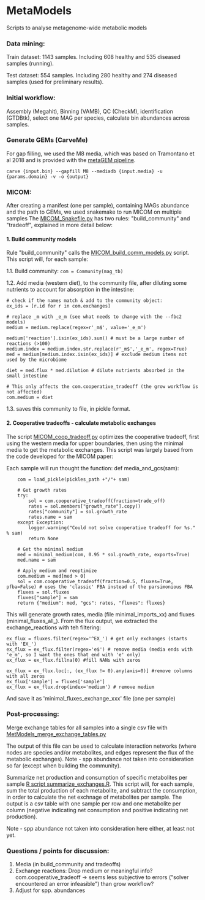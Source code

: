 # MetaModels
Scripts to analyse metagenome-wide metabolic models


### Data mining:
Train dataset: 1143 samples. Including 608 healthy and 535 diseased samples (running).

Test dataset: 554 samples. Including 280 healthy and 274 diseased samples (used for preliminary results).

### Initial workflow:
Assembly (Megahit), Binning (VAMB), QC (CheckM), identification (GTDBtk), select one MAG per species, calculate bin abundances across samples.


### Generate GEMs (CarveMe)
For gap filling, we used the M8 media, which was based on Tramontano et al 2018 and is provided with the [metaGEM pipeline](https://github.com/franciscozorrilla/metaGEM).

`carve {input.bin} --gapfill M8 --mediadb {input.media} -u {params.domain} -v -o {output}`


### MICOM:

After creating a manifest (one per sample), containing MAGs abundance and the path to GEMs, we used snakemake to run MICOM on multiple samples
The [MICOM_Snakefile.py](https://github.com/vrmarcelino/MetaModels/tree/main/Snakemake/5_MICOM) has two rules: "build_community" and "tradeoff", explained in more detail below:

#### 1. Build community models

Rule "build_community" calls the [MICOM_build_comm_models.py](https://github.com/vrmarcelino/MetaModels/blob/main/MICOM_build_comm_models.py) script. This script will, for each sample:

1.1. Build community:
`com = Community(mag_tb)`

1.2. Add media (western diet), to the community file, after diluting some nutrients to account for absorption in the intestine:

```
# check if the names match & add to the community object:
ex_ids = [r.id for r in com.exchanges]

# replace _m with _e_m (see what needs to change with the --fbc2 models)
medium = medium.replace(regex=r'_m$', value='_e_m')

medium['reaction'].isin(ex_ids).sum() # must be a large number of reactions (>100)
medium.index = medium.index.str.replace(r'_m$','_e_m', regex=True)
med = medium[medium.index.isin(ex_ids)] # exclude medium items not used by the microbiome

diet = med.flux * med.dilution # dilute nutrients absorbed in the small intestine

# This only affects the com.cooperative_tradeoff (the grow workflow is not affected)
com.medium = diet
```

1.3. saves this community to file, in pickle format.


#### 2. Cooperative tradeoffs - calculate metabolic exchanges

The script [MICOM_coop_tradeoff.py](https://github.com/vrmarcelino/MetaModels/blob/main/MICOM_coop_tradeoff.py) optimizes the cooperative tradeoff, first using the western media for upper boundaries, then using the minimal media to get the metabolic exchanges. This script was largely based from the code developed for the MICOM paper:

Each sample will run thought the function:
def media_and_gcs(sam):

```
    com = load_pickle(pickles_path +"/"+ sam)

    # Get growth rates
    try:
        sol = com.cooperative_tradeoff(fraction=trade_off)
        rates = sol.members["growth_rate"].copy()
        rates["community"] = sol.growth_rate
        rates.name = sam
    except Exception:
        logger.warning("Could not solve cooperative tradeoff for %s." % sam)
        return None

    # Get the minimal medium
    med = minimal_medium(com, 0.95 * sol.growth_rate, exports=True)
    med.name = sam

    # Apply medium and reoptimize
    com.medium = med[med > 0]
    sol = com.cooperative_tradeoff(fraction=0.5, fluxes=True, pfba=False) # uses the 'classic' FBA instead of the parsimonious FBA
    fluxes = sol.fluxes
    fluxes["sample"] = sam
    return {"medium": med, "gcs": rates, "fluxes": fluxes}
```

This will generate growth rates, media (file minimal_imports_xx) and fluxes (minimal_fluxes_all_).
From the flux output, we extracted the exchange_reactions with teh filtering:

```
ex_flux = fluxes.filter(regex='^EX_') # get only exchanges (starts with 'EX_')
ex_flux = ex_flux.filter(regex='e$') # remove media (media ends with 'e_m', so I want the ones that end with 'e' only)
ex_flux = ex_flux.fillna(0) #fill NANs with zeros

ex_flux = ex_flux.loc[:, (ex_flux != 0).any(axis=0)] #remove columns with all zeros
ex_flux['sample'] = fluxes['sample']
ex_flux = ex_flux.drop(index='medium') # remove medium
```
And save it as 'minimal_fluxes_exchange_xxx' file (one per sample)


### Post-processing:
Merge exchange tables for all samples into a single csv file with [MetModels_merge_exchange_tables.py](https://github.com/vrmarcelino/MetaModels/blob/main/MetModels_merge_exchange_tables.py)

The output of this file can be used to calculate interaction networks (where nodes are species and/or metabolites, and edges represent the flux of the metabolic exchanges).
Note - spp abundance not taken into consideration so far (except when building the community).


Summarize net production and consumption of specific metabolites per sample [R script summarize_exchanges.R](https://github.com/vrmarcelino/MetaModels/blob/main/summarize_exchanges.R). This script will, for each sample, sum the total production of each metabolite, and subtract the consumption, in order to calculate the net exchnage of metabolites per sample. The output is a csv table with one sample per row and one metabolite per column (negative indicating net consumption and positive indicating net production).

Note - spp abundance not taken into consideration here either, at least not yet.


### Questions / points for discussion:
1. Media (in build_community and tradeoffs)
2. Exchange reactions: 
	Drop medium or meaningful info?
	com.cooperative_tradeoff -> seems less subjective to errors ("solver encountered an error infeasible") than grow workflow?
3. Adjust for spp. abundances

